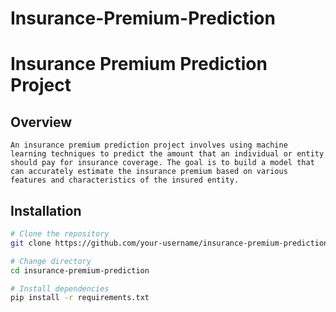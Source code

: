 # Insurance-Premium-Prediction

# Insurance Premium Prediction Project

## Overview
    An insurance premium prediction project involves using machine learning techniques to predict the amount that an individual or entity should pay for insurance coverage. The goal is to build a model that can accurately estimate the insurance premium based on various features and characteristics of the insured entity.


## Installation

```bash
# Clone the repository
git clone https://github.com/your-username/insurance-premium-prediction.git

# Change directory
cd insurance-premium-prediction

# Install dependencies
pip install -r requirements.txt
